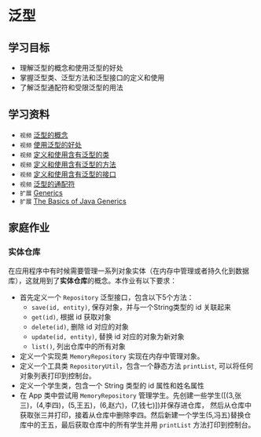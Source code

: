 # 泛型

## 学习目标

- 理解泛型的概念和使用泛型的好处
- 掌握泛型类、泛型方法和泛型接口的定义和使用
- 了解泛型通配符和受限泛型的用法

## 学习资料

- `视频` [泛型的概念](https://www.bilibili.com/video/av79312032?p=246)
- `视频` [使用泛型的好处](https://www.bilibili.com/video/av79312032?p=247)
- `视频` [定义和使用含有泛型的类](https://www.bilibili.com/video/av79312032?p=248)
- `视频` [定义和使用含有泛型的方法](https://www.bilibili.com/video/av79312032?p=249)
- `视频` [定义和使用含有泛型的接口](https://www.bilibili.com/video/av79312032?p=250)
- `视频` [泛型的通配符](https://www.bilibili.com/video/av79312032?p=251)
- `扩展` [Generics](https://docs.oracle.com/javase/tutorial/java/generics/index.html)
- `扩展` [The Basics of Java Generics](https://www.baeldung.com/java-generics)

## 家庭作业

### 实体仓库

在应用程序中有时候需要管理一系列对象实体（在内存中管理或者持久化到数据库），这就用到了**实体仓库**的概念。本作业有以下要求：

- 首先定义一个 `Repository` 泛型接口，包含以下5个方法：
    - `save(id, entity)`, 保存对象，并与一个String类型的 id 关联起来
    - `get(id)`, 根据 id 获取对象
    - `delete(id)`, 删除 id 对应的对象
    - `update(id, entity)`, 替换 id 对应的对象为新对象
    - `list()`, 列出仓库中的所有对象
- 定义一个实现类 `MemoryRepository` 实现在内存中管理对象。
- 定义一个工具类 `RepositoryUtil`，包含一个静态方法 `printList`, 可以将任何对象列表打印到控制台。
- 定义一个学生类，包含一个 String 类型的 id 属性和姓名属性
- 在 App 类中尝试用 `MemoryRepository` 管理学生。先创建一些学生([(3,张三)，(4,李四)，(5,王五)，(6,赵六)，(7,钱七)])并保存进仓库，
然后从仓库中获取张三并打印，接着从仓库中删除李四。然后新建一个学生(5,冯五)替换仓库中的王五，最后获取仓库中的所有学生并用 `printList` 方法打印到控制台。
